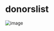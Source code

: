 # donorslist

![image](https://user-images.githubusercontent.com/7147957/94355618-8e9ef600-0053-11eb-833e-1d140d3aebc7.png)
